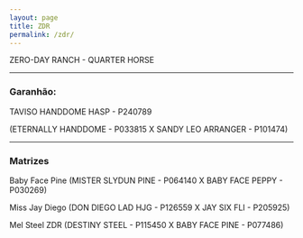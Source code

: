 ```yaml
---
layout: page
title: ZDR
permalink: /zdr/
---
```


ZERO-DAY RANCH - QUARTER HORSE

***

### Garanhão:

 TAVISO HANDDOME HASP - P240789 

 (ETERNALLY HANDDOME - P033815  X  SANDY LEO ARRANGER - P101474)

 ***

### Matrizes

Baby Face Pine (MISTER SLYDUN PINE - P064140  X  BABY FACE PEPPY - P030269)

Miss Jay Diego (DON DIEGO LAD HJG - P126559  X  JAY SIX FLI - P205925)

Mel Steel ZDR (DESTINY STEEL - P115450 X BABY FACE PINE - P077486)


